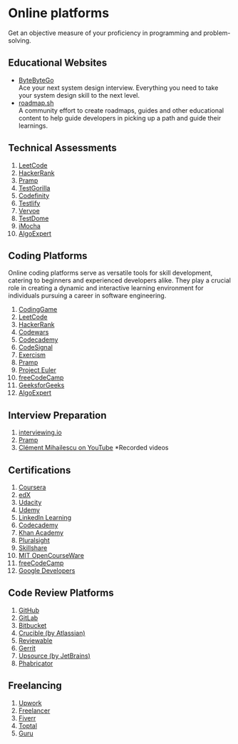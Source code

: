# Online platforms

Get an objective measure of your proficiency in programming and problem-solving.

## Educational Websites

- [ByteByteGo](https://bytebytego.com/)\
  Ace your next system design interview. Everything you need to take your system design skill to the next level.
- [roadmap.sh](https://roadmap.sh/)\
  A community effort to create roadmaps, guides and other educational content to help guide developers in picking up a path and guide their learnings.

## Technical Assessments

1. [LeetCode](https://leetcode.com/)
1. [HackerRank](https://www.hackerrank.com/)
1. [Pramp](https://www.pramp.com/)
1. [TestGorilla](https://www.testgorilla.com/test-library/)
1. [Codefinity](https://codefinity.com/)
1. [Testlify](https://testlify.com/software-skills-tests/)
1. [Vervoe](https://vervoe.com/assessment-library/software-engineer-skills-assessment/)
1. [TestDome](https://www.testdome.com/tests/software-engineering-online-test/124)
1. [iMocha](https://www.imocha.io/tests/basics-of-software-programming)
1. [AlgoExpert](https://www.algoexpert.io)

## Coding Platforms

Online coding platforms serve as versatile tools for skill development, catering to beginners and experienced developers alike.
They play a crucial role in creating a dynamic and interactive learning environment for individuals pursuing a career in software engineering.

1. [CodingGame](https://www.codingame.com/)
1. [LeetCode](https://leetcode.com/)
1. [HackerRank](https://www.hackerrank.com/)
1. [Codewars](https://www.codewars.com/)
1. [Codecademy](https://www.codecademy.com/)
1. [CodeSignal](https://codesignal.com/)
1. [Exercism](https://exercism.io/)
1. [Pramp](https://www.pramp.com/)
1. [Project Euler](https://projecteuler.net/)
1. [freeCodeCamp](https://www.freecodecamp.org/)
1. [GeeksforGeeks](https://www.geeksforgeeks.org/)
1. [AlgoExpert](https://www.algoexpert.io)

## Interview Preparation

1. [interviewing.io](https://interviewing.io/)
1. [Pramp](https://www.pramp.com/)
1. [Clément Mihailescu on YouTube](https://www.youtube.com/@clem/videos) \*Recorded videos

## Certifications

1. [Coursera](https://www.coursera.org/)
1. [edX](https://www.edx.org/)
1. [Udacity](https://www.udacity.com/)
1. [Udemy](https://www.udemy.com/)
1. [LinkedIn Learning](https://www.linkedin.com/learning/)
1. [Codecademy](https://www.codecademy.com/)
1. [Khan Academy](https://www.khanacademy.org/)
1. [Pluralsight](https://www.pluralsight.com/)
1. [Skillshare](https://www.skillshare.com/)
1. [MIT OpenCourseWare](https://ocw.mit.edu/index.htm)
1. [freeCodeCamp](https://www.freecodecamp.org/)
1. [Google Developers](https://developers.google.com/)

## Code Review Platforms

1. [GitHub](https://github.com/)
1. [GitLab](https://gitlab.com/)
1. [Bitbucket](https://bitbucket.org/)
1. [Crucible (by Atlassian)](https://www.atlassian.com/software/crucible)
1. [Reviewable](https://reviewable.io/)
1. [Gerrit](https://www.gerritcodereview.com/)
1. [Upsource (by JetBrains)](https://www.jetbrains.com/upsource/)
1. [Phabricator](https://phacility.com/phabricator/)

## Freelancing

1. [Upwork](https://www.upwork.com/)
1. [Freelancer](https://www.freelancer.com/)
1. [Fiverr](https://www.fiverr.com/)
1. [Toptal](https://www.toptal.com/)
1. [Guru](https://www.guru.com/)

